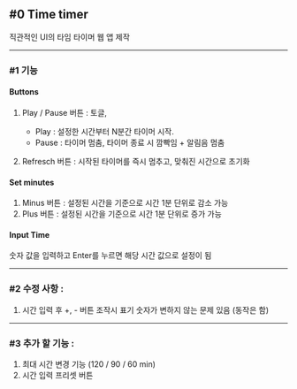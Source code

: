 ## #0 Time timer
직관적인 UI의 타임 타이머 웹 앱 제작

---

### #1 기능
#### Buttons

1. Play / Pause 버튼 : 토글,

   - Play : 설정한 시간부터 N분간 타이머 시작.
   - Pause : 타이머 멈춤, 타이머 종료 시 깜빡임 + 알림음 멈춤

2. Refresch 버튼 : 시작된 타이머를 즉시 멈추고, 맞춰진 시간으로 초기화

#### Set minutes

1. Minus 버튼 : 설정된 시간을 기준으로 시간 1분 단위로 감소 가능
2. Plus 버튼 : 설정된 시간을 기준으로 시간 1분 단위로 증가 가능

#### Input Time

숫자 값을 입력하고 Enter를 누르면 해당 시간 값으로 설정이 됨

---

### #2 수정 사항 :

1. 시간 입력 후 +, - 버튼 조작시 표기 숫자가 변하지 않는 문제 있음 (동작은 함)

---

### #3 추가 할 기능 :

1. 최대 시간 변경 기능 (120 / 90 / 60 min)
2. 시간 입력 프리셋 버튼
